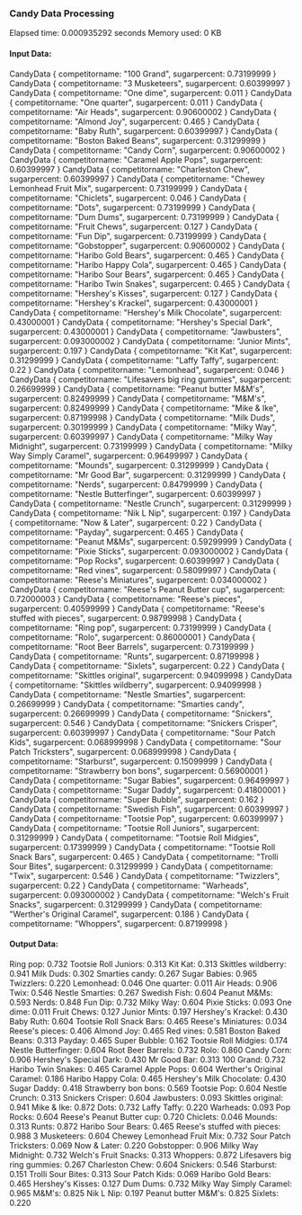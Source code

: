 ### Candy Data Processing
Elapsed time: 0.000935292 seconds
Memory used: 0 KB
#### Input Data:
CandyData { competitorname: "100 Grand", sugarpercent: 0.73199999 }
CandyData { competitorname: "3 Musketeers", sugarpercent: 0.60399997 }
CandyData { competitorname: "One dime", sugarpercent: 0.011 }
CandyData { competitorname: "One quarter", sugarpercent: 0.011 }
CandyData { competitorname: "Air Heads", sugarpercent: 0.90600002 }
CandyData { competitorname: "Almond Joy", sugarpercent: 0.465 }
CandyData { competitorname: "Baby Ruth", sugarpercent: 0.60399997 }
CandyData { competitorname: "Boston Baked Beans", sugarpercent: 0.31299999 }
CandyData { competitorname: "Candy Corn", sugarpercent: 0.90600002 }
CandyData { competitorname: "Caramel Apple Pops", sugarpercent: 0.60399997 }
CandyData { competitorname: "Charleston Chew", sugarpercent: 0.60399997 }
CandyData { competitorname: "Chewey Lemonhead Fruit Mix", sugarpercent: 0.73199999 }
CandyData { competitorname: "Chiclets", sugarpercent: 0.046 }
CandyData { competitorname: "Dots", sugarpercent: 0.73199999 }
CandyData { competitorname: "Dum Dums", sugarpercent: 0.73199999 }
CandyData { competitorname: "Fruit Chews", sugarpercent: 0.127 }
CandyData { competitorname: "Fun Dip", sugarpercent: 0.73199999 }
CandyData { competitorname: "Gobstopper", sugarpercent: 0.90600002 }
CandyData { competitorname: "Haribo Gold Bears", sugarpercent: 0.465 }
CandyData { competitorname: "Haribo Happy Cola", sugarpercent: 0.465 }
CandyData { competitorname: "Haribo Sour Bears", sugarpercent: 0.465 }
CandyData { competitorname: "Haribo Twin Snakes", sugarpercent: 0.465 }
CandyData { competitorname: "Hershey's Kisses", sugarpercent: 0.127 }
CandyData { competitorname: "Hershey's Krackel", sugarpercent: 0.43000001 }
CandyData { competitorname: "Hershey's Milk Chocolate", sugarpercent: 0.43000001 }
CandyData { competitorname: "Hershey's Special Dark", sugarpercent: 0.43000001 }
CandyData { competitorname: "Jawbusters", sugarpercent: 0.093000002 }
CandyData { competitorname: "Junior Mints", sugarpercent: 0.197 }
CandyData { competitorname: "Kit Kat", sugarpercent: 0.31299999 }
CandyData { competitorname: "Laffy Taffy", sugarpercent: 0.22 }
CandyData { competitorname: "Lemonhead", sugarpercent: 0.046 }
CandyData { competitorname: "Lifesavers big ring gummies", sugarpercent: 0.26699999 }
CandyData { competitorname: "Peanut butter M&M's", sugarpercent: 0.82499999 }
CandyData { competitorname: "M&M's", sugarpercent: 0.82499999 }
CandyData { competitorname: "Mike & Ike", sugarpercent: 0.87199998 }
CandyData { competitorname: "Milk Duds", sugarpercent: 0.30199999 }
CandyData { competitorname: "Milky Way", sugarpercent: 0.60399997 }
CandyData { competitorname: "Milky Way Midnight", sugarpercent: 0.73199999 }
CandyData { competitorname: "Milky Way Simply Caramel", sugarpercent: 0.96499997 }
CandyData { competitorname: "Mounds", sugarpercent: 0.31299999 }
CandyData { competitorname: "Mr Good Bar", sugarpercent: 0.31299999 }
CandyData { competitorname: "Nerds", sugarpercent: 0.84799999 }
CandyData { competitorname: "Nestle Butterfinger", sugarpercent: 0.60399997 }
CandyData { competitorname: "Nestle Crunch", sugarpercent: 0.31299999 }
CandyData { competitorname: "Nik L Nip", sugarpercent: 0.197 }
CandyData { competitorname: "Now & Later", sugarpercent: 0.22 }
CandyData { competitorname: "Payday", sugarpercent: 0.465 }
CandyData { competitorname: "Peanut M&Ms", sugarpercent: 0.59299999 }
CandyData { competitorname: "Pixie Sticks", sugarpercent: 0.093000002 }
CandyData { competitorname: "Pop Rocks", sugarpercent: 0.60399997 }
CandyData { competitorname: "Red vines", sugarpercent: 0.58099997 }
CandyData { competitorname: "Reese's Miniatures", sugarpercent: 0.034000002 }
CandyData { competitorname: "Reese's Peanut Butter cup", sugarpercent: 0.72000003 }
CandyData { competitorname: "Reese's pieces", sugarpercent: 0.40599999 }
CandyData { competitorname: "Reese's stuffed with pieces", sugarpercent: 0.98799998 }
CandyData { competitorname: "Ring pop", sugarpercent: 0.73199999 }
CandyData { competitorname: "Rolo", sugarpercent: 0.86000001 }
CandyData { competitorname: "Root Beer Barrels", sugarpercent: 0.73199999 }
CandyData { competitorname: "Runts", sugarpercent: 0.87199998 }
CandyData { competitorname: "Sixlets", sugarpercent: 0.22 }
CandyData { competitorname: "Skittles original", sugarpercent: 0.94099998 }
CandyData { competitorname: "Skittles wildberry", sugarpercent: 0.94099998 }
CandyData { competitorname: "Nestle Smarties", sugarpercent: 0.26699999 }
CandyData { competitorname: "Smarties candy", sugarpercent: 0.26699999 }
CandyData { competitorname: "Snickers", sugarpercent: 0.546 }
CandyData { competitorname: "Snickers Crisper", sugarpercent: 0.60399997 }
CandyData { competitorname: "Sour Patch Kids", sugarpercent: 0.068999998 }
CandyData { competitorname: "Sour Patch Tricksters", sugarpercent: 0.068999998 }
CandyData { competitorname: "Starburst", sugarpercent: 0.15099999 }
CandyData { competitorname: "Strawberry bon bons", sugarpercent: 0.56900001 }
CandyData { competitorname: "Sugar Babies", sugarpercent: 0.96499997 }
CandyData { competitorname: "Sugar Daddy", sugarpercent: 0.41800001 }
CandyData { competitorname: "Super Bubble", sugarpercent: 0.162 }
CandyData { competitorname: "Swedish Fish", sugarpercent: 0.60399997 }
CandyData { competitorname: "Tootsie Pop", sugarpercent: 0.60399997 }
CandyData { competitorname: "Tootsie Roll Juniors", sugarpercent: 0.31299999 }
CandyData { competitorname: "Tootsie Roll Midgies", sugarpercent: 0.17399999 }
CandyData { competitorname: "Tootsie Roll Snack Bars", sugarpercent: 0.465 }
CandyData { competitorname: "Trolli Sour Bites", sugarpercent: 0.31299999 }
CandyData { competitorname: "Twix", sugarpercent: 0.546 }
CandyData { competitorname: "Twizzlers", sugarpercent: 0.22 }
CandyData { competitorname: "Warheads", sugarpercent: 0.093000002 }
CandyData { competitorname: "Welch's Fruit Snacks", sugarpercent: 0.31299999 }
CandyData { competitorname: "Werther's Original Caramel", sugarpercent: 0.186 }
CandyData { competitorname: "Whoppers", sugarpercent: 0.87199998 }
#### Output Data:
Ring pop: 0.732
Tootsie Roll Juniors: 0.313
Kit Kat: 0.313
Skittles wildberry: 0.941
Milk Duds: 0.302
Smarties candy: 0.267
Sugar Babies: 0.965
Twizzlers: 0.220
Lemonhead: 0.046
One quarter: 0.011
Air Heads: 0.906
Twix: 0.546
Nestle Smarties: 0.267
Swedish Fish: 0.604
Peanut M&Ms: 0.593
Nerds: 0.848
Fun Dip: 0.732
Milky Way: 0.604
Pixie Sticks: 0.093
One dime: 0.011
Fruit Chews: 0.127
Junior Mints: 0.197
Hershey's Krackel: 0.430
Baby Ruth: 0.604
Tootsie Roll Snack Bars: 0.465
Reese's Miniatures: 0.034
Reese's pieces: 0.406
Almond Joy: 0.465
Red vines: 0.581
Boston Baked Beans: 0.313
Payday: 0.465
Super Bubble: 0.162
Tootsie Roll Midgies: 0.174
Nestle Butterfinger: 0.604
Root Beer Barrels: 0.732
Rolo: 0.860
Candy Corn: 0.906
Hershey's Special Dark: 0.430
Mr Good Bar: 0.313
100 Grand: 0.732
Haribo Twin Snakes: 0.465
Caramel Apple Pops: 0.604
Werther's Original Caramel: 0.186
Haribo Happy Cola: 0.465
Hershey's Milk Chocolate: 0.430
Sugar Daddy: 0.418
Strawberry bon bons: 0.569
Tootsie Pop: 0.604
Nestle Crunch: 0.313
Snickers Crisper: 0.604
Jawbusters: 0.093
Skittles original: 0.941
Mike & Ike: 0.872
Dots: 0.732
Laffy Taffy: 0.220
Warheads: 0.093
Pop Rocks: 0.604
Reese's Peanut Butter cup: 0.720
Chiclets: 0.046
Mounds: 0.313
Runts: 0.872
Haribo Sour Bears: 0.465
Reese's stuffed with pieces: 0.988
3 Musketeers: 0.604
Chewey Lemonhead Fruit Mix: 0.732
Sour Patch Tricksters: 0.069
Now & Later: 0.220
Gobstopper: 0.906
Milky Way Midnight: 0.732
Welch's Fruit Snacks: 0.313
Whoppers: 0.872
Lifesavers big ring gummies: 0.267
Charleston Chew: 0.604
Snickers: 0.546
Starburst: 0.151
Trolli Sour Bites: 0.313
Sour Patch Kids: 0.069
Haribo Gold Bears: 0.465
Hershey's Kisses: 0.127
Dum Dums: 0.732
Milky Way Simply Caramel: 0.965
M&M's: 0.825
Nik L Nip: 0.197
Peanut butter M&M's: 0.825
Sixlets: 0.220
